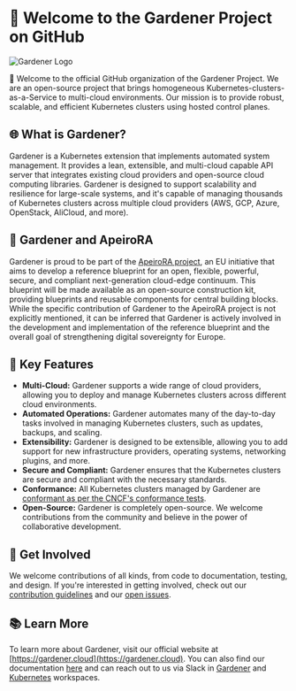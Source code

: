 # :seedling: Welcome to the Gardener Project on GitHub

![Gardener Logo](https://github.com/gardener/gardener/blob/master/logo/gardener.svg)

:wave: Welcome to the official GitHub organization of the Gardener Project. We are an open-source project that brings homogeneous Kubernetes-clusters-as-a-Service to multi-cloud environments.
Our mission is to provide robust, scalable, and efficient Kubernetes clusters using hosted control planes.

## :globe_with_meridians: What is Gardener?

Gardener is a Kubernetes extension that implements automated system management.
It provides a lean, extensible, and multi-cloud capable API server that integrates existing cloud providers and open-source cloud computing libraries.
Gardener is designed to support scalability and resilience for large-scale systems, and it's capable of managing thousands of Kubernetes clusters across multiple cloud providers (AWS, GCP, Azure, OpenStack, AliCloud, and more).

## :handshake: Gardener and ApeiroRA

Gardener is proud to be part of the [ApeiroRA project](https://apeirora.eu/), an EU initiative that aims to develop a reference blueprint for an open, flexible, powerful, secure, and compliant next-generation cloud-edge continuum.
This blueprint will be made available as an open-source construction kit, providing blueprints and reusable components for central building blocks.
While the specific contribution of Gardener to the ApeiroRA project is not explicitly mentioned, it can be inferred that Gardener is actively involved in the development and implementation of the reference blueprint and the overall goal of strengthening digital sovereignty for Europe.

## :star2: Key Features

- **Multi-Cloud:** Gardener supports a wide range of cloud providers, allowing you to deploy and manage Kubernetes clusters across different cloud environments.
- **Automated Operations:** Gardener automates many of the day-to-day tasks involved in managing Kubernetes clusters, such as updates, backups, and scaling.
- **Extensibility:** Gardener is designed to be extensible, allowing you to add support for new infrastructure providers, operating systems, networking plugins, and more.
- **Secure and Compliant:** Gardener ensures that the Kubernetes clusters are secure and compliant with the necessary standards.
- **Conformance:** All Kubernetes clusters managed by Gardener are [conformant as per the CNCF's conformance tests](https://testgrid.kubernetes.io/conformance-gardener).
- **Open-Source:** Gardener is completely open-source. We welcome contributions from the community and believe in the power of collaborative development.

## :busts_in_silhouette: Get Involved

We welcome contributions of all kinds, from code to documentation, testing, and design.
If you're interested in getting involved, check out our [contribution guidelines](https://gardener.cloud/docs/contribute/) and our [open issues](https://github.com/issues?q=is%3Aopen+is%3Aissue+org%3Agardener+archived%3Afalse+).

## :books: Learn More

To learn more about Gardener, visit our official website at [https://gardener.cloud](https://gardener.cloud).
You can also find our documentation [here](https://gardener.cloud/docs/) and can reach out to us via Slack in [Gardener](https://gardener-cloud.slack.com/archives/C045DSWJZB9) and [Kubernetes](https://kubernetes.slack.com/archives/CB57N0BFG) workspaces.
